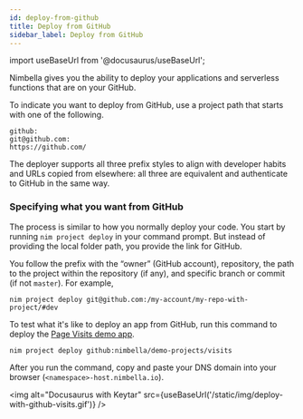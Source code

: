 ```yaml
---
id: deploy-from-github
title: Deploy from GitHub
sidebar_label: Deploy from GitHub
---
```


import useBaseUrl from '@docusaurus/useBaseUrl';

Nimbella gives you the ability to deploy your applications and serverless functions that are on your GitHub.

To indicate you want to deploy from GitHub, use a project path that starts with one of the following.

```
github:
git@github.com:
https://github.com/
```

The deployer supports all three prefix styles to align with developer habits and URLs copied from elsewhere: all three are equivalent and authenticate to GitHub in the same way.

### Specifying what you want from GitHub

The process is similar to how you normally deploy your code. You start by running `nim project deploy` in your command prompt. But instead of providing the local folder path, you provide the link for GitHub.

You follow the prefix with the “owner” (GitHub account), repository, the path to the project within the repository (if any), and specific branch or commit (if not `master`). For example,

```
nim project deploy git@github.com:/my-account/my-repo-with-project/#dev
```

To test what it's like to deploy an app from GitHub, run this command to deploy the [Page Visits demo app](https://github.com/nimbella/demo-projects/tree/master/visits).

```
nim project deploy github:nimbella/demo-projects/visits
```

After you run the command, copy and paste your DNS domain into your browser (`<namespace>-host.nimbella.io`).

<img alt="Docusaurus with Keytar" src={useBaseUrl('/static/img/deploy-with-github-visits.gif')} />
